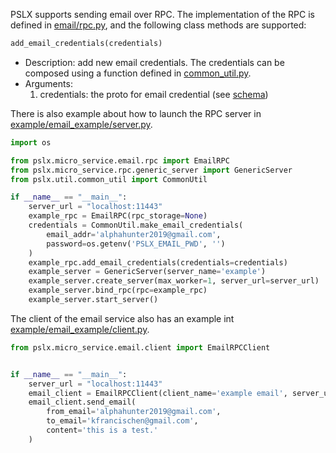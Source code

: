 PSLX supports sending email over RPC. The implementation of the RPC is defined in [email/rpc.py](https://github.com/kfrancischen/pslx/blob/master/pslx/micro_service/email/rpc.py),
and the following class methods are supported:

```python
add_email_credentials(credentials)
```
* Description: add new email credentials. The credentials can be composed using a function defined in [common_util.py](https://github.com/kfrancischen/pslx/blob/master/pslx/util/common_util.py).
* Arguments:
    1. credentials: the proto for email credential (see [schema](../schema.md))


There is also example about how to launch the RPC server in [example/email_example/server.py](https://github.com/kfrancischen/pslx/blob/master/example/email_example/server.py).

```python
import os

from pslx.micro_service.email.rpc import EmailRPC
from pslx.micro_service.rpc.generic_server import GenericServer
from pslx.util.common_util import CommonUtil

if __name__ == "__main__":
    server_url = "localhost:11443"
    example_rpc = EmailRPC(rpc_storage=None)
    credentials = CommonUtil.make_email_credentials(
        email_addr='alphahunter2019@gmail.com',
        password=os.getenv('PSLX_EMAIL_PWD', '')
    )
    example_rpc.add_email_credentials(credentials=credentials)
    example_server = GenericServer(server_name='example')
    example_server.create_server(max_worker=1, server_url=server_url)
    example_server.bind_rpc(rpc=example_rpc)
    example_server.start_server()
``` 


The client of the email service also has an example int [example/email_example/client.py](https://github.com/kfrancischen/pslx/blob/master/example/email_example/client.py).
```python
from pslx.micro_service.email.client import EmailRPCClient


if __name__ == "__main__":
    server_url = "localhost:11443"
    email_client = EmailRPCClient(client_name='example email', server_url=server_url)
    email_client.send_email(
        from_email='alphahunter2019@gmail.com',
        to_email='kfrancischen@gmail.com',
        content='this is a test.'
    )
```

